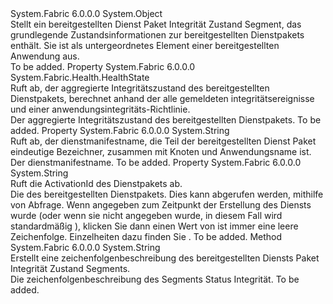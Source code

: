 <Type Name="DeployedServicePackageHealthStateChunk" FullName="System.Fabric.Health.DeployedServicePackageHealthStateChunk">
  <TypeSignature Language="C#" Value="public sealed class DeployedServicePackageHealthStateChunk" />
  <TypeSignature Language="ILAsm" Value=".class public auto ansi sealed beforefieldinit DeployedServicePackageHealthStateChunk extends System.Object" />
  <TypeSignature Language="DocId" Value="T:System.Fabric.Health.DeployedServicePackageHealthStateChunk" />
  <TypeSignature Language="VB.NET" Value="Public NotInheritable Class DeployedServicePackageHealthStateChunk" />
  <TypeSignature Language="F#" Value="type DeployedServicePackageHealthStateChunk = class" />
  <AssemblyInfo>
    <AssemblyName>System.Fabric</AssemblyName>
    <AssemblyVersion>6.0.0.0</AssemblyVersion>
  </AssemblyInfo>
  <Base>
    <BaseTypeName>System.Object</BaseTypeName>
  </Base>
  <Interfaces />
  <Docs>
    <summary>
            Stellt ein bereitgestellten Dienst Paket Integrität Zustand Segment, das grundlegende Zustandsinformationen zur bereitgestellten Dienstpakets enthält.
            Sie ist als untergeordnetes Element einer bereitgestellten Anwendung aus.
            </summary>
    <remarks>To be added.</remarks>
  </Docs>
  <Members>
    <Member MemberName="HealthState">
      <MemberSignature Language="C#" Value="public System.Fabric.Health.HealthState HealthState { get; }" />
      <MemberSignature Language="ILAsm" Value=".property instance valuetype System.Fabric.Health.HealthState HealthState" />
      <MemberSignature Language="DocId" Value="P:System.Fabric.Health.DeployedServicePackageHealthStateChunk.HealthState" />
      <MemberSignature Language="VB.NET" Value="Public ReadOnly Property HealthState As HealthState" />
      <MemberSignature Language="F#" Value="member this.HealthState : System.Fabric.Health.HealthState" Usage="System.Fabric.Health.DeployedServicePackageHealthStateChunk.HealthState" />
      <MemberType>Property</MemberType>
      <AssemblyInfo>
        <AssemblyName>System.Fabric</AssemblyName>
        <AssemblyVersion>6.0.0.0</AssemblyVersion>
      </AssemblyInfo>
      <ReturnValue>
        <ReturnType>System.Fabric.Health.HealthState</ReturnType>
      </ReturnValue>
      <Docs>
        <summary>
            Ruft ab, der aggregierte Integritätszustand des bereitgestellten Dienstpakets, berechnet anhand der alle gemeldeten integritätsereignisse und einer anwendungsintegritäts-Richtlinie.
            </summary>
        <value>Der aggregierte Integritätszustand des bereitgestellten Dienstpakets.</value>
        <remarks>To be added.</remarks>
      </Docs>
    </Member>
    <Member MemberName="ServiceManifestName">
      <MemberSignature Language="C#" Value="public string ServiceManifestName { get; }" />
      <MemberSignature Language="ILAsm" Value=".property instance string ServiceManifestName" />
      <MemberSignature Language="DocId" Value="P:System.Fabric.Health.DeployedServicePackageHealthStateChunk.ServiceManifestName" />
      <MemberSignature Language="VB.NET" Value="Public ReadOnly Property ServiceManifestName As String" />
      <MemberSignature Language="F#" Value="member this.ServiceManifestName : string" Usage="System.Fabric.Health.DeployedServicePackageHealthStateChunk.ServiceManifestName" />
      <MemberType>Property</MemberType>
      <AssemblyInfo>
        <AssemblyName>System.Fabric</AssemblyName>
        <AssemblyVersion>6.0.0.0</AssemblyVersion>
      </AssemblyInfo>
      <ReturnValue>
        <ReturnType>System.String</ReturnType>
      </ReturnValue>
      <Docs>
        <summary>
            Ruft ab, der dienstmanifestname, die Teil der bereitgestellten Dienst Paket eindeutige Bezeichner, zusammen mit Knoten und Anwendungsname ist.
            </summary>
        <value>Der dienstmanifestname.</value>
        <remarks>To be added.</remarks>
      </Docs>
    </Member>
    <Member MemberName="ServicePackageActivationId">
      <MemberSignature Language="C#" Value="public string ServicePackageActivationId { get; }" />
      <MemberSignature Language="ILAsm" Value=".property instance string ServicePackageActivationId" />
      <MemberSignature Language="DocId" Value="P:System.Fabric.Health.DeployedServicePackageHealthStateChunk.ServicePackageActivationId" />
      <MemberSignature Language="VB.NET" Value="Public ReadOnly Property ServicePackageActivationId As String" />
      <MemberSignature Language="F#" Value="member this.ServicePackageActivationId : string" Usage="System.Fabric.Health.DeployedServicePackageHealthStateChunk.ServicePackageActivationId" />
      <MemberType>Property</MemberType>
      <AssemblyInfo>
        <AssemblyName>System.Fabric</AssemblyName>
        <AssemblyVersion>6.0.0.0</AssemblyVersion>
      </AssemblyInfo>
      <ReturnValue>
        <ReturnType>System.String</ReturnType>
      </ReturnValue>
      <Docs>
        <summary>
            Ruft die ActivationId des Dienstpakets ab.
            </summary>
        <value>
          <para>
            Die <see cref="P:System.Fabric.Query.DeployedServicePackage.ServicePackageActivationId" /> des bereitgestellten Dienstpakets. Dies kann abgerufen werden, mithilfe von <see cref="M:System.Fabric.FabricClient.QueryClient.GetDeployedServicePackageListAsync(System.String,System.Uri)" /> Abfrage. 
            </para>
          <para>
            Wenn <see cref="T:System.Fabric.Description.ServicePackageActivationMode" /> angegeben zum Zeitpunkt der Erstellung des Diensts wurde <see cref="F:System.Fabric.Description.ServicePackageActivationMode.SharedProcess" /> (oder wenn sie nicht angegeben wurde, in diesem Fall wird standardmäßig <see cref="F:System.Fabric.Description.ServicePackageActivationMode.SharedProcess" />), klicken Sie dann einen Wert von <see cref="P:System.Fabric.Query.DeployedServicePackage.ServicePackageActivationId" /> ist immer eine leere Zeichenfolge.
            Einzelheiten dazu finden Sie <see cref="T:System.Fabric.Description.ServicePackageActivationMode" />.
            </para>
        </value>
        <remarks>To be added.</remarks>
      </Docs>
    </Member>
    <Member MemberName="ToString">
      <MemberSignature Language="C#" Value="public override string ToString ();" />
      <MemberSignature Language="ILAsm" Value=".method public hidebysig virtual instance string ToString() cil managed" />
      <MemberSignature Language="DocId" Value="M:System.Fabric.Health.DeployedServicePackageHealthStateChunk.ToString" />
      <MemberSignature Language="VB.NET" Value="Public Overrides Function ToString () As String" />
      <MemberSignature Language="F#" Value="override this.ToString : unit -&gt; string" Usage="deployedServicePackageHealthStateChunk.ToString " />
      <MemberType>Method</MemberType>
      <AssemblyInfo>
        <AssemblyName>System.Fabric</AssemblyName>
        <AssemblyVersion>6.0.0.0</AssemblyVersion>
      </AssemblyInfo>
      <ReturnValue>
        <ReturnType>System.String</ReturnType>
      </ReturnValue>
      <Parameters />
      <Docs>
        <summary>
            Erstellt eine zeichenfolgenbeschreibung des bereitgestellten Diensts Paket Integrität Zustand Segments.
            </summary>
        <returns>Die zeichenfolgenbeschreibung des Segments Status Integrität.</returns>
        <remarks>To be added.</remarks>
      </Docs>
    </Member>
  </Members>
</Type>